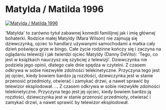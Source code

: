 Matylda / Matilda 1996 
=============
[![Matylda / Matilda 1996 ](http://vidos.pl/images/player.gif)](http://vidos.pl/matylda-matilda-1996)

 'Matylda' to zarówno tytuł zabawnej komedii familijnej jak i imię głównej bohaterki. Rodzice małej Matyldy (Mara Wilson) nie zajmują się dziewczynką, ojciec to handlarz używanymi samochodami a matka cały dzień poświęca grze w bingo. Całe życie rodzinne kończy się i zaczyna na oglądaniu telewizji i jak twierdzi ojciec Matyldy (Danny DeVito): 'Tego, co jest w książkach nauczysz się szybciej z telewizji'. Dziewczynka nie podziela jego opinii, dlatego cale dnie spędza w czytelni. Z czasem odkrywa w sobie niezwykłe zdolności telekinetyczne. Przyczyna tego jest jej ojciec, kiedy bowiem bardzo ją rozzłości, dziewczynka jest w stanie przenosić przedmioty, otwierać i zamykać drzwi, a nawet sprawić by telewizor eksplodował.   ... Z czasem odkrywa w sobie niezwykłe zdolności telekinetyczne. Przyczyna tego jest jej ojciec, kiedy bowiem bardzo ją rozzłości, dziewczynka jest w stanie przenosić przedmioty, otwierać i zamykać drzwi, a nawet sprawić by telewizor eksplodował.
